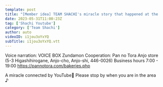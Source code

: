 ```yaml
---
template: post
title: "[Member idea] TEAM SHACHI's miracle story that happened at the bakery 'Pan no Tora' from Aichi Prefecture 🍞🌙"
date: 2023-05-31T11:00:23Z
tag: ['Shachi Youtube']
category: ['Team Shachi']
author: auto 
videoID: i1jou3oYxYQ
subTitle: i1jou3oYxYQ.vtt
---
```

Voice narration: VOICE BOX Zundamon
Cooperation: Pan no Tora Anjo store
(5-3 Higashihirogane, Anjo-cho, Anjo-shi, 446-0026)
Business hours 7:00 - 19:00
https://pannotora.com/bakeries.php


A miracle connected by YouTube🌟
Please stop by when you are in the area ♪